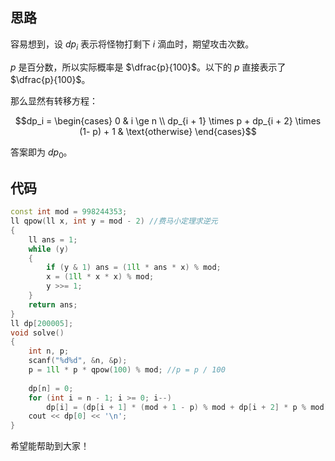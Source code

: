 ## 思路

容易想到，设 $dp_i$ 表示将怪物打剩下 $i$ 滴血时，期望攻击次数。

$p$ 是百分数，所以实际概率是 $\dfrac{p}{100}$。以下的 $p$ 直接表示了 $\dfrac{p}{100}$。

那么显然有转移方程：

$$dp_i = \begin{cases}
0 & i \ge n \\
dp_{i  + 1} \times p + dp_{i + 2} \times (1- p) + 1 & \text{otherwise}
\end{cases}$$

答案即为 $dp_{0}$。

## 代码

```cpp
const int mod = 998244353;
ll qpow(ll x, int y = mod - 2) //费马小定理求逆元
{
    ll ans = 1;
    while (y)
    {
        if (y & 1) ans = (1ll * ans * x) % mod;
        x = (1ll * x * x) % mod;
        y >>= 1;
    }
    return ans;
}
ll dp[200005];
void solve()
{
	int n, p;
	scanf("%d%d", &n, &p);
	p = 1ll * p * qpow(100) % mod; //p = p / 100
 
	dp[n] = 0;
	for (int i = n - 1; i >= 0; i--)
		dp[i] = (dp[i + 1] * (mod + 1 - p) % mod + dp[i + 2] * p % mod) % mod + 1;
	cout << dp[0] << '\n';
}
```

希望能帮助到大家！
